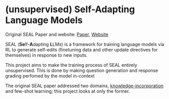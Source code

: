 # (unsupervised) Self-Adapting Language Models

Original SEAL Paper and website: [Paper](https://arxiv.org/abs/2506.10943), [Website](https://jyopari.github.io/posts/seal)



SEAL (**Se**lf-**A**dapting **L**LMs) is a framework for training language models via RL to generate self-edits (finetuning data and other update directives for themselves) in response to new inputs. 

This project aims to make the training process of SEAL entirely unsupervised.
This is done by making question generation and response grading perfomed by the model in-context


The original SEAL paper addressed two domains, [knowledge-incorporation](knowledge-incorporation) and few-shot learning; this project looks at only the former.
